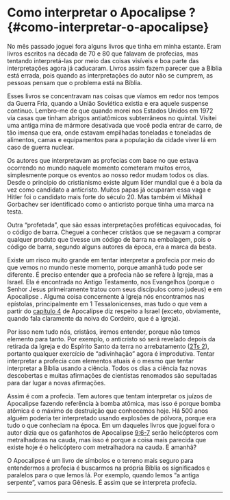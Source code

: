 # Como interpretar o Apocalipse ? {#como-interpretar-o-apocalipse}

No mês passado joguei fora alguns livros que tinha em minha estante. Eram livros escritos na década de 70 e 80 que falavam de profecias, mas tentando interpretá-las por meio das coisas visíveis e boa parte das interpretações agora já caducaram. Livros assim fazem parecer que a Bíblia está errada, pois quando as interpretações do autor não se cumprem, as pessoas pensam que o problema está na Bíblia.

Esses livros se concentravam nas coisas que víamos em redor nos tempos da Guerra Fria, quando a União Soviética existia e era aquele suspense contínuo. Lembro-me de que quando morei nos Estados Unidos em 1972 via casas que tinham abrigos antiatômicos subterrâneos no quintal. Visitei uma antiga mina de mármore desativada que você podia entrar de carro, de tão imensa que era, onde estavam empilhadas toneladas e toneladas de alimentos, camas e equipamentos para a população da cidade viver lá em caso de guerra nuclear.

Os autores que interpretavam as profecias com base no que estava ocorrendo no mundo naquele momento cometeram muitos erros, simplesmente porque os eventos ao nosso redor mudam todos os dias. Desde o princípio do cristianismo existe algum líder mundial que é a bola da vez como candidato a anticristo. Muitos papas já ocuparam essa vaga e Hitler foi o candidato mais forte do século 20\. Mas também vi Mikhail Gorbachev ser identificado como o anticristo porque tinha uma marca na testa.

Outra “profetada”, que são essas interpretações proféticas equivocadas, foi o código de barra. Cheguei a conhecer cristãos que se negavam a comprar qualquer produto que tivesse um código de barra na embalagem, pois o código de barra, segundo alguns autores da época, era a marca da besta.

Existe um risco muito grande em tentar interpretar a profecia por meio do que vemos no mundo neste momento, porque amanhã tudo pode ser diferente. É preciso entender que a profecia não se refere à Igreja, mas a Israel. Ela é encontrada no Antigo Testamento, nos Evangelhos (porque o Senhor Jesus primeiramente tratou com seus discípulos como judeus) e em Apocalipse . Alguma coisa concernente à Igreja nós encontramos nas epístolas, principalmente em 1 Tessalonicenses, mas tudo o que vem a partir do [capítulo 4](http://bibliaonline.com.br/acf/ap/4) de Apocalipse diz respeito a Israel (exceto, obviamente, quando fala claramente da noiva do Cordeiro, que é a Igreja).

Por isso nem tudo nós, cristãos, iremos entender, porque não temos elemento para tanto. Por exemplo, o anticristo só será revelado depois da retirada da Igreja e do Espírito Santo da terra no arrebatamento ([2Ts 2](http://bibliaonline.com.br/acf/2ts/2)), portanto qualquer exercício de “adivinhação” agora é improdutiva. Tentar interpretar a profecia com elementos atuais é o mesmo que tentar interpretar a Bíblia usando a ciência. Todos os dias a ciência faz novas descobertas e muitas afirmações de cientistas renomados são sepultadas para dar lugar a novas afirmações.

Assim é com a profecia. Tem autores que tentam interpretar os juízos de Apocalipse fazendo referência à bomba atômica, mas isso é porque bomba atômica é o máximo de destruição que conhecemos hoje. Há 500 anos alguém poderia ter interpretado usando explosões de pólvora, porque era tudo o que conheciam na época. Em um daqueles livros que joguei fora o autor dizia que os gafanhotos de Apocalipse [9:6-7](http://bibliaonline.com.br/acf/ap/9/6-7) serão helicópteros com metralhadoras na cauda, mas isso é porque a coisa mais parecida que existe hoje é o helicóptero com metralhadora na cauda. E amanhã?

O Apocalipse é um livro de símbolos e o terreno mais seguro para entendermos a profecia é buscarmos na própria Bíblia os significados e paralelos para o que lemos lá. Por exemplo, quando lemos “a antiga serpente”, vamos para Gênesis. É assim que se interpreta profecia.

*****